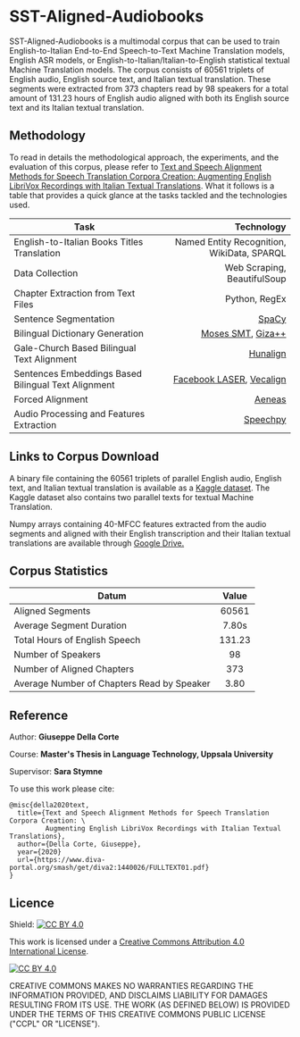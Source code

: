 # SST-Aligned-Audiobooks
SST-Aligned-Audiobooks is a multimodal corpus that can be used to train English-to-Italian End-to-End Speech-to-Text Machine Translation models, English ASR models, or English-to-Italian/Italian-to-English statistical textual Machine Translation models. The corpus consists of 60561 triplets of English audio, English source text, and Italian textual translation. These segments were extracted from 373 chapters read by 98 speakers for a total amount of 131.23 hours of English audio aligned with both its English source text and its Italian textual translation.

## Methodology
To read in details the methodological approach, the experiments, and the evaluation of this corpus, please refer to <a href="https://www.diva-portal.org/smash/get/diva2:1440026/FULLTEXT01.pdf">Text and Speech Alignment Methods for Speech Translation Corpora Creation: Augmenting English LibriVox Recordings with Italian Textual Translations</a>. What it follows is a table that provides a quick glance at the tasks tackled and the technologies used. 

| Task | Technology|
| ------------- | ---: |
| English-to-Italian Books Titles Translation | Named Entity Recognition, WikiData, SPARQL| 
| Data Collection | Web Scraping, BeautifulSoup|
| Chapter Extraction from Text Files| Python, RegEx|
| Sentence Segmentation | <a href="https://spacy.io/">SpaCy</a>|
| Bilingual Dictionary Generation| <a href="www.statmt.org/moses/">Moses SMT</a>, <a href="https://github.com/moses-smt/giza-pp">Giza++</a>|
| Gale-Church Based Bilingual Text Alignment | <a href="https://github.com/danielvarga/hunalignHunalign">Hunalign</a> |
| Sentences Embeddings Based Bilingual Text Alignment | <a href="https://github.com/facebookresearch/LASER">Facebook LASER</a>, <a href="https://github.com/thompsonb/vecalign">Vecalign |
| Forced Alignment | <a href="https://github.com/readbeyond/aeneas">Aeneas</a> |
| Audio Processing and Features Extraction | <a href="https://github.com/astorfi/speechpy">Speechpy</a> |

## Links to Corpus Download
A binary file containing the 60561 triplets of parallel English audio, English text, and Italian textual translation is available as a <a href="https://www.kaggle.com/giuseppedellacorte/stt-aligned-audiobooks-en-it/">Kaggle dataset</a>. The Kaggle dataset also contains two parallel texts for textual Machine Translation.

Numpy arrays containing 40-MFCC features extracted from the audio segments and aligned with their English transcription and their Italian textual translations are available through <a href="https://drive.google.com/file/d/19bpKRnIGwZU1bbFURSNCbi95xO8-xdk-/view?usp=sharing">Google Drive.</a>

## Corpus Statistics 

| Datum | Value |
| ------------- | :---: |
| Aligned Segments | 60561 |
| Average Segment Duration | 7.80s |
| Total Hours of English Speech | 131.23 |
| Number of Speakers | 98 |
| Number of Aligned Chapters | 373 |
| Average Number of Chapters Read by Speaker | 3.80 |

## Reference

Author: **Giuseppe Della Corte**

Course: **Master's Thesis in Language Technology, Uppsala University**

Supervisor: **Sara Stymne**

To use this work please cite:

```
@misc{della2020text,
  title={Text and Speech Alignment Methods for Speech Translation Corpora Creation: \
         Augmenting English LibriVox Recordings with Italian Textual Translations},
  author={Della Corte, Giuseppe},
  year={2020}
  url={https://www.diva-portal.org/smash/get/diva2:1440026/FULLTEXT01.pdf} 
}
```
## Licence

Shield: [![CC BY 4.0][cc-by-shield]][cc-by]

This work is licensed under a [Creative Commons Attribution 4.0 International
License][cc-by].

[![CC BY 4.0][cc-by-image]][cc-by]

[cc-by]: http://creativecommons.org/licenses/by/4.0/
[cc-by-image]: https://i.creativecommons.org/l/by/4.0/88x31.png
[cc-by-shield]: https://img.shields.io/badge/License-CC%20BY%204.0-lightgrey.svg

CREATIVE COMMONS MAKES NO WARRANTIES REGARDING THE INFORMATION PROVIDED, AND DISCLAIMS LIABILITY FOR DAMAGES RESULTING FROM ITS USE. THE WORK (AS DEFINED BELOW) IS PROVIDED UNDER THE TERMS OF THIS CREATIVE COMMONS PUBLIC LICENSE ("CCPL" OR "LICENSE").
